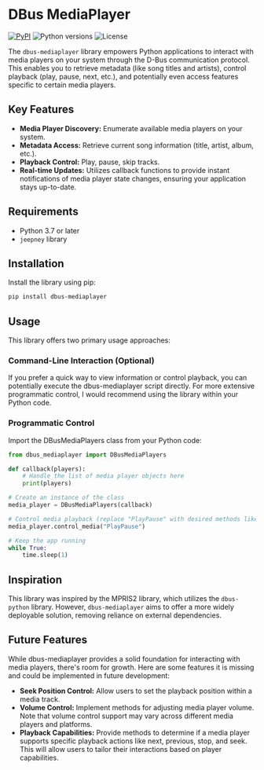 # DBus MediaPlayer

[![PyPI](https://img.shields.io/pypi/v/dbus-mediaplayer.svg)](https://pypi.python.org/pypi/dbus-mediaplayer)
![Python versions](https://img.shields.io/pypi/pyversions/dbus-mediaplayer.svg)
![License](https://img.shields.io/pypi/l/dbus-mediaplayer.svg)

The `dbus-mediaplayer` library empowers Python applications to interact with media players on your system through the D-Bus communication protocol. This enables you to retrieve metadata (like song titles and artists), control playback (play, pause, next, etc.), and potentially even access features specific to certain media players.

## Key Features

* **Media Player Discovery:** Enumerate available media players on your system.
* **Metadata Access:** Retrieve current song information (title, artist, album, etc.).
* **Playback Control:** Play, pause, skip tracks.
* **Real-time Updates:** Utilizes callback functions to provide instant notifications of media player state changes, ensuring your application stays up-to-date.

## Requirements

* Python 3.7 or later
* `jeepney` library

## Installation

Install the library using pip:

```bash
pip install dbus-mediaplayer
```

## Usage

This library offers two primary usage approaches:

### Command-Line Interaction (Optional)

If you prefer a quick way to view information or control playback, you can potentially execute the dbus-mediaplayer script directly. For more extensive programmatic control, I would recommend using the library within your Python code.

### Programmatic Control

Import the DBusMediaPlayers class from your Python code:

```python
from dbus_mediaplayer import DBusMediaPlayers

def callback(players):
    # Handle the list of media player objects here
    print(players)

# Create an instance of the class
media_player = DBusMediaPlayers(callback)

# Control media playback (replace "PlayPause" with desired methods like "Play", "Pause", "Next", etc.)
media_player.control_media("PlayPause")

# Keep the app running
while True:
    time.sleep(1)
```

## Inspiration
This library was inspired by the MPRIS2 library, which utilizes the `dbus-python` library. However, `dbus-mediaplayer` aims to offer a more widely deployable solution, removing reliance on external dependencies.

## Future Features
While dbus-mediaplayer provides a solid foundation for interacting with media players, there's room for growth. Here are some features it is missing and could be implemented in future development:

 * **Seek Position Control:** Allow users to set the playback position within a media track.
 * **Volume Control:** Implement methods for adjusting media player volume. Note that volume control support may vary across different media players and platforms.
 * **Playback Capabilities:** Provide methods to determine if a media player supports specific playback actions like next, previous, stop, and seek. This will allow users to tailor their interactions based on player capabilities.
